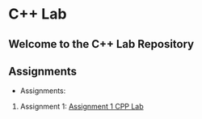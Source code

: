 # C++ Lab

## Welcome to the C++ Lab Repository

## Assignments 

- Assignments:
1. Assignment 1: [Assignment 1 CPP Lab](Assignments(Problems)/Assignment-1-CPP_Lab.pdf)
